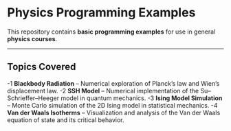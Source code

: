 # Physics Programming Examples

This repository contains **basic programming examples** for use in general **physics courses**.

---

## Topics Covered

-1 **Blackbody Radiation** – Numerical exploration of Planck’s law and Wien’s displacement law.
-2 **SSH Model** – Numerical implementation of the Su–Schrieffer–Heeger model in quantum mechanics.
-3 **Ising Model Simulation** – Monte Carlo simulation of the 2D Ising model in statistical mechanics.
-4 **Van der Waals Isotherms** – Visualization and analysis of the Van der Waals equation of state and its critical behavior.
